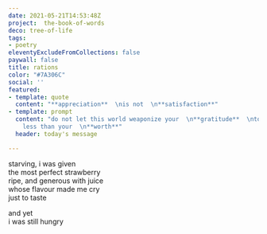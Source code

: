 ```yaml
---
date: 2021-05-21T14:53:48Z
project:  the-book-of-words
deco: tree-of-life
tags:
- poetry
eleventyExcludeFromCollections: false
paywall: false
title: rations
color: "#7A306C"
social: ''
featured:
- template: quote
  content: "**appreciation**  \nis not  \n**satisfaction**"
- template: prompt
  content: "do not let this world weaponize your  \n**gratitude**  \nto make you accept
    less than your  \n**worth**"
  header: today's message

---
```

starving, i was given  
the most perfect strawberry  
ripe, and generous with juice  
whose flavour made me cry  
just to taste

and yet  
i was still hungry